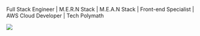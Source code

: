 Full Stack Engineer | M.E.R.N Stack | M.E.A.N Stack | Front-end Specialist | AWS Cloud Developer | Tech Polymath

<img src="https://github-readme-stats.vercel.app/api?username=Godstrump&&show_icons=true&title_color=D3D3D3&icon_color=722F37&text_color=D3D3D3&bg_color=000000&border_color=000000">
